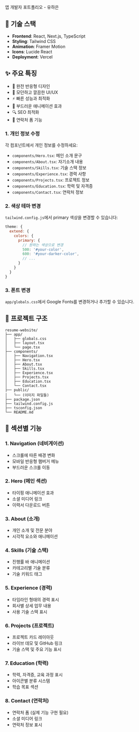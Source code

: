 앱 개발자 포트폴리오 - 유하은 

## 🚀 기술 스택

- **Frontend**: React, Next.js, TypeScript
- **Styling**: Tailwind CSS
- **Animation**: Framer Motion
- **Icons**: Lucide React
- **Deployment**: Vercel

## ✨ 주요 특징

- 📱 완전 반응형 디자인
- 🎨 모던하고 깔끔한 UI/UX
- ⚡ 빠른 성능과 최적화
- 🌟 부드러운 애니메이션 효과
- 🔍 SEO 최적화
- 📧 연락처 폼 기능


### 1. 개인 정보 수정

각 컴포넌트에서 개인 정보를 수정하세요:

- `components/Hero.tsx`: 메인 소개 문구
- `components/About.tsx`: 자기소개 내용
- `components/Skills.tsx`: 기술 스택 정보
- `components/Experience.tsx`: 경력 사항
- `components/Projects.tsx`: 프로젝트 정보
- `components/Education.tsx`: 학력 및 자격증
- `components/Contact.tsx`: 연락처 정보

### 2. 색상 테마 변경

`tailwind.config.js`에서 primary 색상을 변경할 수 있습니다:

```javascript
theme: {
  extend: {
    colors: {
      primary: {
        // 원하는 색상으로 변경
        500: '#your-color',
        600: '#your-darker-color',
        // ...
      }
    }
  }
}
```

### 3. 폰트 변경

`app/globals.css`에서 Google Fonts를 변경하거나 추가할 수 있습니다.

## 📂 프로젝트 구조

```
resume-website/
├── app/
│   ├── globals.css
│   ├── layout.tsx
│   └── page.tsx
├── components/
│   ├── Navigation.tsx
│   ├── Hero.tsx
│   ├── About.tsx
│   ├── Skills.tsx
│   ├── Experience.tsx
│   ├── Projects.tsx
│   ├── Education.tsx
│   └── Contact.tsx
├── public/
│   └── (이미지 파일들)
├── package.json
├── tailwind.config.js
├── tsconfig.json
└── README.md
```

## 🎯 섹션별 기능

### 1. Navigation (네비게이션)
- 스크롤에 따른 배경 변화
- 모바일 반응형 햄버거 메뉴
- 부드러운 스크롤 이동

### 2. Hero (메인 섹션)
- 타이핑 애니메이션 효과
- 소셜 미디어 링크
- 이력서 다운로드 버튼

### 3. About (소개)
- 개인 소개 및 전문 분야
- 시각적 요소와 애니메이션

### 4. Skills (기술 스택)
- 진행률 바 애니메이션
- 카테고리별 기술 분류
- 기술 키워드 태그

### 5. Experience (경력)
- 타임라인 형태의 경력 표시
- 회사별 상세 업무 내용
- 사용 기술 스택 표시

### 6. Projects (프로젝트)
- 프로젝트 카드 레이아웃
- 라이브 데모 및 GitHub 링크
- 기술 스택 및 주요 기능 표시

### 7. Education (학력)
- 학력, 자격증, 교육 과정 표시
- 아이콘별 분류 시스템
- 학습 목표 섹션

### 8. Contact (연락처)
- 연락처 폼 (실제 기능 구현 필요)
- 소셜 미디어 링크
- 연락처 정보 표시

